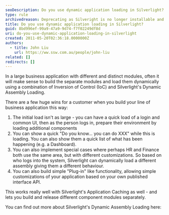 ```yaml
---
seoDescription: Do you use dynamic application loading in Silverlight?
type: rule
archivedreason: Deprecating as Silveright is no longer installable and has been deprecated for 10 years.
title: Do you use dynamic application loading in Silverlight?
guid: 8bd996ef-99a9-47a9-9d74-f7f02249df8d
uri: do-you-use-dynamic-application-loading-in-silverlight
created: 2011-05-20T02:36:18.0000000Z
authors:
  - title: John Liu
    url: https://ww.ssw.com.au/people/john-liu
related: []
redirects: []
---
```


In a large business application with different and distinct modules, often it will make sense to build the separate modules and load them dynamically using a combination of Inversion of Control (IoC) and Silverlight's Dynamic Assembly Loading.

<!--endintro-->

There are a few huge wins for a customer when you build your line of business application this way:

1. The initial load isn't as large - you can have a quick load of a login and common UI, then as the person logs in, prepare their environment by loading additional components
2. You can show a quick "Do you know… you can do XXX" while this is loading. You can also show them a quick list of what has been happening (e.g. a Dashboard).
3. You can also implement special cases where perhaps HR and Finance both use the same area, but with different customizations. So based on who logs into the system, Silverlight can dynamically load a different assembly giving them a different behaviour.
4. You can also build simple "Plug-in" like functionality, allowing simple customizations of your application based on your own published interface API.

This works really well with Silverlight's Application Caching as well - and lets you build and release different component modules separately.

You can find out more about Silverlight's Dynamic Assembly Loading here:

